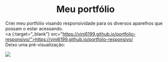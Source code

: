 <h1 align="center">Meu portfólio</h1>

Criei meu portfólio visando responsividade para os diversos aparelhos que possam o estar acessando.<br>
<a {:target=”_blank”} src="https://vini6199.github.io/portfolio-responsivo/">https://vini6199.github.io/portfolio-responsivo/</a>
<br>
Deixo uma pré-visualização:

<img align="center" src="https://github.com/Vini6199/portfolio-responsivo/assets/140624273/44570ebd-587f-41b3-a133-78bf6bd73b64"></img>

